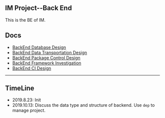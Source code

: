 ## IM Project--Back End

This is the BE of IM.

## Docs

+ [BackEnd Database Design](https://github.com/leungyukshing/IM-BackEnd/blob/master/IM%20Back%20End%20Database%20Design.md)
+ [BackEnd Data Transportation Design](https://github.com/leungyukshing/IM-BackEnd/blob/master/IM%20BackEnd%20Data%20Transportation%20Design.md)
+ [BackEnd Package Control Design](https://github.com/leungyukshing/IM-BackEnd/blob/master/IM%20BackEnd%20Package%20Control%20Design.md)
+ [BackEnd Framework Investigation](https://github.com/leungyukshing/IM-BackEnd/blob/master/IM%20BackEnd%20Framwork%20Investigation.md)
+ [BackEnd CI Design](https://github.com/leungyukshing/IM-BackEnd/blob/master/IM%20BackEnd%20CI%20Design.md)

---

## TimeLine

- 2019.8.23: Init
- 2019.10.13: Discuss the data type and structure of backend. Use `dep` to manage project.
